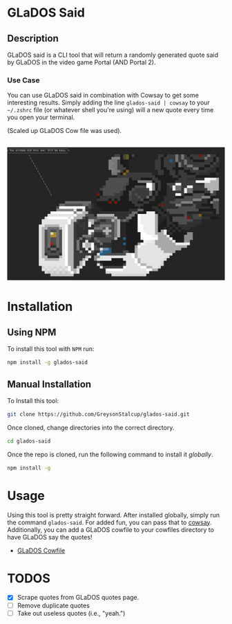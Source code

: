# GLaDOS Said

## Description 
GLaDOS said is a CLI tool that will return a randomly generated quote said by GLaDOS in the video game Portal (AND Portal 2).  

### Use Case

You can use GLaDOS said in combination with Cowsay to get some interesting results. Simply adding the line `glados-said | cowsay` to your `~/.zshrc` file (or whatever shell you're using) will a new quote every time you open your terminal. 

(Scaled up GLaDOS Cow file was used). 

![sample glados image](assets/image.png)  
--- 

# Installation

## Using NPM

To install this tool with `NPM` run:

```sh
npm install -g glados-said
```

## Manual Installation


To Install this tool: 

```sh
git clone https://github.com/GreysonStalcup/glados-said.git
```
Once cloned, change directories into the correct directory. 

```sh
cd glados-said
```
  
Once the repo is cloned, run the following command to install it *globally*. 

```sh
npm install -g
```

# Usage

Using this tool is pretty straight forward. After installed globally, simply run the command `glados-said`. For added fun, you can pass that to [cowsay](https://en.wikipedia.org/wiki/Cowsay).  Additionally, you can add a GLaDOS cowfile to your cowfiles directory to have GLaDOS say the quotes!  

* [GLaDOS Cowfile](https://github.com/paulkaefer/cowsay-files/blob/main/examples.md#glados-colorcow)

# TODOS
* [x] Scrape quotes from GLaDOS quotes page.
* [ ] Remove duplicate quotes
* [ ] Take out useless quotes (i.e., "yeah.")
